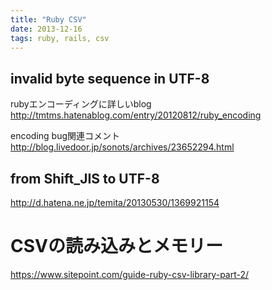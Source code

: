 ```yaml
---
title: "Ruby CSV"
date: 2013-12-16
tags: ruby, rails, csv
---
```




## invalid byte sequence in UTF-8

rubyエンコーディングに詳しいblog
<http://tmtms.hatenablog.com/entry/20120812/ruby_encoding>

encoding bug関連コメント
<http://blog.livedoor.jp/sonots/archives/23652294.html>

## from Shift_JIS to UTF-8

<http://d.hatena.ne.jp/temita/20130530/1369921154>


# CSVの読み込みとメモリー

<https://www.sitepoint.com/guide-ruby-csv-library-part-2/>

